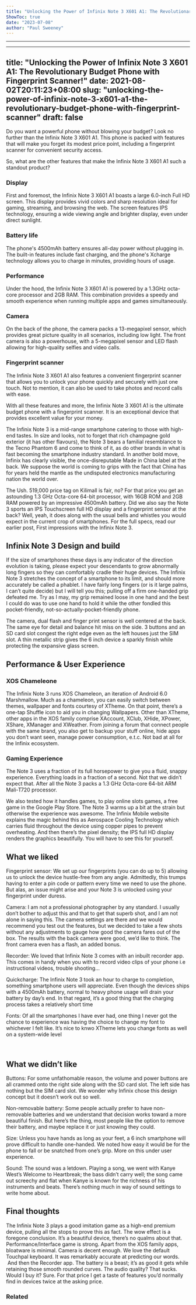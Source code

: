 ```yaml
---
title: "Unlocking the Power of Infinix Note 3 X601 A1: The Revolutionary Budget Phone with Fingerprint Scanner!"
ShowToc: true 
date: "2023-07-08"
author: "Paul Sweeney"
---
```

*****
---
title: "Unlocking the Power of Infinix Note 3 X601 A1: The Revolutionary Budget Phone with Fingerprint Scanner!"
date: 2021-08-02T20:11:23+08:00
slug: "unlocking-the-power-of-infinix-note-3-x601-a1-the-revolutionary-budget-phone-with-fingerprint-scanner"
draft: false
---

Do you want a powerful phone without blowing your budget? Look no further than the Infinix Note 3 X601 A1. This phone is packed with features that will make you forget its modest price point, including a fingerprint scanner for convenient security access.

So, what are the other features that make the Infinix Note 3 X601 A1 such a standout product?

### Display

First and foremost, the Infinix Note 3 X601 A1 boasts a large 6.0-inch Full HD screen. This display provides vivid colors and sharp resolution ideal for gaming, streaming, and browsing the web. The screen features IPS technology, ensuring a wide viewing angle and brighter display, even under direct sunlight.

### Battery life

The phone's 4500mAh battery ensures all-day power without plugging in. The built-in features include fast charging, and the phone's Xcharge technology allows you to charge in minutes, providing hours of usage.

### Performance

Under the hood, the Infinix Note 3 X601 A1 is powered by a 1.3GHz octa-core processor and 2GB RAM. This combination provides a speedy and smooth experience when running multiple apps and games simultaneously.

### Camera

On the back of the phone, the camera packs a 13-megapixel sensor, which provides great picture quality in all scenarios, including low light. The front camera is also a powerhouse, with a 5-megapixel sensor and LED flash allowing for high-quality selfies and video calls.

### Fingerprint scanner

The Infinix Note 3 X601 A1 also features a convenient fingerprint scanner that allows you to unlock your phone quickly and securely with just one touch. Not to mention, it can also be used to take photos and record calls with ease.

With all these features and more, the Infinix Note 3 X601 A1 is the ultimate budget phone with a fingerprint scanner. It is an exceptional device that provides excellent value for your money.


The Infinix Note 3 is a mid-range smartphone catering to those with high-end tastes. In size and looks, not to forget that rich champagne gold exterior (it has other flavours), the Note 3 bears a familial resemblance to the Tecno Phantom 6 and come to think of it, as do other brands in what is fast becoming the smartphone industry standard. In another bold move, Infinix has clearly visible, the once-disreputable Made in China label at the back. We suppose the world is coming to grips with the fact that China has for years held the mantle as the undisputed electronics manufacturing nation the world over.
 
The Ush. 519,000 price tag on Kilimall is fair, no? For that price you get an astounding 1.3 GHz Octa-core 64-bit processor, with 16GB ROM and 2GB RAM powered by an impressive 4500mAh battery. Did we also say the Note 3 sports an IPS Touchscreen full HD display and a fingerprint sensor at the back? Well, yeah, it does along with the usual bells and whistles you would expect in the current crop of smartphones. For the full specs, read our earlier post, First impressions with the Infinix Note 3.
 
## Infinix Note 3 Design and build
 
If the size of smartphones these days is any indicator of the direction evolution is taking, please expect your descendants to grow abnormally long fingers so they can comfortably cradle their huge devices. The Infinix Note 3 stretches the concept of a smartphone to its limit, and should more accurately be called a phablet. I have fairly long fingers (or is it large palms, I can’t quite decide) but I will tell you this; pulling off a firm one-handed grip defeated me. Try as I may, my grip remained loose in one hand and the best I could do was to use one hand to hold it while the other fondled this pocket-friendly, not-so-actually-pocket-friendly phone.
 
The camera, dual flash and finger print sensor is well centered at the back. The same eye for detail and balance hit miss on the side. 3 buttons and an SD card slot congest the right edge even as the left houses just the SIM slot. A thin metallic strip gives the 6 inch device a sparkly finish while protecting the expansive glass screen.
 
## Performance & User Experience
 

 
### XOS Chameleone
 
The Infinix Note 3 runs XOS Chameleon, an iteration of Android 6.0 Marshmallow. Much as a chameleon, you can easily switch between themes, wallpaper and fonts courtesy of XTheme. On that point, there’s a one-tap Shuffle icon to aid you in changing Wallpapers. Other than XTheme, other apps in the XOS family comprise XAccount, XClub, XHide, XPower, XShare, XManager and XWeather. From joining a forum that connect people with the same brand, you also get to backup your stuff online, hide apps you don’t want seen, manage power consumption, e.t.c. Not bad at all for the Infinix ecosystem.
 
### Gaming Experience
 
The Note 3 uses a fraction of its full horsepower to give you a fluid, snappy experience. Everything loads in a fraction of a second. Not that we didn’t expect that. After all the Note 3 packs a 1.3 GHz Octa-core 64-bit ARM Mali-T720 processor.
 
We also tested how it handles games, to play online slots games, a free game in the Google Play Store. The Note 3 warms up a bit at the strain but otherwise the experience was awesome. The Infinix Mobile website explains the magic behind this as Aerospace Cooling Technology which carries fluid throughout the device using copper pipes to prevent overheating. And then there’s the pixel density; the IPS full HD display renders the graphics beautifully. You will have to see this for yourself.
 
## What we liked
 
Fingerprint sensor: We set up our fingerprints (you can do up to 5) allowing us to unlock the device hustle-free from any angle. Admittedly, this trumps having to enter a pin code or pattern every time we need to use the phone. But alas, an issue might arise and your Note 3 is unlocked using your fingerprint under duress.
 
Camera: I am not a professional photographer by any standard. I usually don’t bother to adjust this and that to get that superb shot, and I am not alone in saying this. The camera settings are there and we would recommend you test out the features, but we decided to take a few shots without any adjustments to gauge how good the camera fares out of the box. The results with the back camera were good, we’d like to think. The front camera even has a flash, an added bonus.
 
Recorder: We loved that Infinix Note 3 comes with an inbuilt recorder app. This comes in handy when you with to record video clips of your phone i.e instructional videos, trouble shooting…
 
Quickcharge: The Infinix Note 3 took an hour to charge to completion, something smartphone users will appreciate. Even though the devices ships with a 4500mAh battery, normal to heavy phone usage will drain your battery by day’s end. In that regard, it’s a good thing that the charging process takes a relatively short time
 
Fonts: Of all the smartphones I have ever had, one thing I never got the chance to experience was having the choice to change my font to whichever I felt like. It’s nice to knwo XTheme lets you change fonts as well on a system-wide level
 
 
 
## What we didn’t like
 
Buttons: For some unfathomable reason, the volume and power buttons are all crammed onto the right side along with the SD card slot. The left side has nothing but the SIM card slot. We wonder why Infinix chose this design concept but it doesn’t work out so well.
 
Non-removable battery: Some people actually prefer to have non-removable batteries and we understand that decision works toward a more beautiful finish. But here’s the thing, most people like the option to remove their battery, and maybe replace it or just knowing they could.
 
Size: Unless you have hands as long as your feet, a 6 inch smartphone will prove difficult to handle one-handed. We noted how easy it would be for the phone to fall or be snatched from one’s grip. More on this under user experience.
 
Sound: The sound was a letdown. Playing a song, we went with Kanye West’s Welcome to Heartbreak; the bass didn’t carry well; the song came out screechy and flat when Kanye is known for the richness of his instruments and beats. There’s nothing much in way of sound settings to write home about.
 
## 
 
## Final thoughts
 
The Infinix Note 3 plays a good imitation game as a high-end premium device, pulling all the stops to prove this as fact. The wow effect is a foregone conclusion. It’s a beautiful device, there’s no qualms about that. Performance/Interface game is strong. Apart from the XOS family apps, bloatware is minimal. Camera is decent enough. We love the default Touchpal keyboard. It was remarkably accurate at predicting our words.  And then the Recorder app. The battery is a beast; it’s as good it gets while retaining those smooth rounded curves. The audio quality? That sucks. Would I buy it? Sure. For that price I get a taste of features you’d normally find in devices twice at the asking price.
 
### Related



